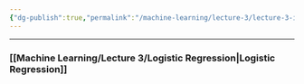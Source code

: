 ```yaml
---
{"dg-publish":true,"permalink":"/machine-learning/lecture-3/lecture-3-index/","dgPassFrontmatter":true}
---
```


---
### [[Machine Learning/Lecture 3/Logistic Regression\|Logistic Regression]]